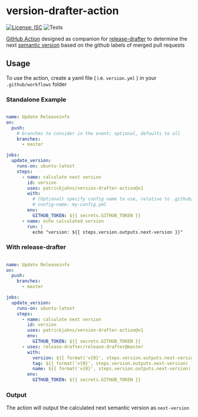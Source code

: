 # version-drafter-action

[![License: ISC](https://img.shields.io/github/license/patrickjahns/version-drafter-action)](LICENSE)
![Tests](https://github.com/patrickjahns/version-drafter-action/workflows/Tests/badge.svg?event=push)

[GitHub Action](https://github.com/features/actions) designed as companion for [release-drafter](https://github.com/release-drafter/release-drafter) to determine the next [semantic version](https://semver.org/) based  on the github labels of merged pull requests


## Usage

To use the action, create a yaml file ( i.e. `version.yml` ) in your `.github/workflows` folder 

### Standalone Example

```yaml

name: Update Releaseinfo
on:
  push:
    # branches to consider in the event; optional, defaults to all
    branches:
      - master

jobs:
  update_version:
    runs-on: ubuntu-latest
    steps:
      - name: calculate next version
        id: version
        uses: patrickjahns/version-drafter-action@v1
        with:
          # (Optional) specify config name to use, relative to .github/. Default: version-drafter.yml
          # config-name: my-config.yml
        env:
          GITHUB_TOKEN: ${{ secrets.GITHUB_TOKEN }}
      - name: echo calculated version
        run: |
          echo "version: ${{ steps.version.outputs.next-version }}"
```
 
### With release-drafter

```yaml

name: Update Releaseinfo
on:
  push:
    branches:
      - master

jobs:
  update_version:
    runs-on: ubuntu-latest
    steps:
      - name: calculate next version
        id: version
        uses: patrickjahns/version-drafter-action@v1
        env:
          GITHUB_TOKEN: ${{ secrets.GITHUB_TOKEN }}
      - uses: release-drafter/release-drafter@master
        with:
          version: ${{ format('v{0}', steps.version.outputs.next-version) }}
          tag: ${{ format('v{0}', steps.version.outputs.next-version) }}
          name: ${{ format('v{0}', steps.version.outputs.next-version) }}
        env:
          GITHUB_TOKEN: ${{ secrets.GITHUB_TOKEN }}
```

### Output

The action will output the calculated next semantic version as `next-version`